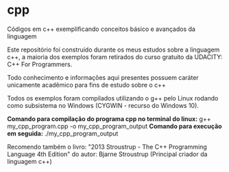 # cpp
Códigos em c++ exemplificando conceitos básico e avançados da linguagem

Este repositório foi construído durante os meus estudos sobre a linguagem c++, a maioria dos exemplos foram
retirados do curso gratuito da UDACITY: C++ For Programmers.

Todo conhecimento e informações aqui presentes possuem caráter unicamente acadêmico para fins de estudo sobre o c++

Todos os exemplos foram compilados utilizando o g++ pelo Linux rodando como subsistema no Windows (CYGWIN - recurso do Windows 10).

<b>Comando para compilação do programa cpp no terminal do linux:</b> g++ my_cpp_program.cpp -o my_cpp_program_output
<b>Comando para execução em seguida:</b> ./my_cpp_program_output

Recomendo também o livro: "2013 Stroustrup - The C++ Programming Language 4th Edition" do autor: Bjarne Stroustrup (Principal criador da linguagem c++)
